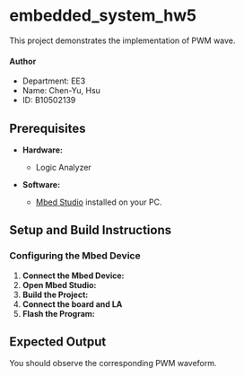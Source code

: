 # embedded_system_hw5
This project demonstrates the implementation of PWM wave.

#### Author
- Department: EE3
- Name: Chen-Yu, Hsu
- ID: B10502139

## Prerequisites

- **Hardware:**
  - Logic Analyzer

- **Software:**
  - [Mbed Studio](https://os.mbed.com/studio/) installed on your PC.

## Setup and Build Instructions

### Configuring the Mbed Device

1. **Connect the Mbed Device:**
2. **Open Mbed Studio:**
3. **Build the Project:**
4. **Connect the board and LA**
5. **Flash the Program:**

## Expected Output

You should observe the corresponding PWM waveform.
